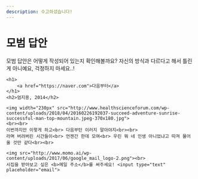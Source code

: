 ```yaml
---
description: 수고하셨습니다!
---
```


# 모범 답안

모범 답안은 어떻게 작성되어 있는지 확인해볼까요? 자신의 방식과 다르다고 해서 틀린게 아니예요, 걱정하지 마세요..!

```markup
<h1>
    <a href="https://naver.com">다음부터</a>
</h1>
<h2>엄지용, 2014</h2>

<img width="230px" src="http://www.healthscienceforum.com/wp-content/uploads/2018/04/20160226192037-succeed-adventure-sunrise-successful-man-top-mountain.jpeg-370x180.jpg">
<br><br>
이번까지만 이렇게 하고<br> 다음부턴 이러지 말아야지<br><br>
라며 버려버린 시간들이<br> 언젠간 한데 모여<br> 우린 뭐 네 인생 아니었냐고 따져 물어올 것만 같다<br><br>

<img src="http://www.momo.ai/wp-content/uploads/2017/06/google_mail_logo-2.png"><br>
시집을 받아보고 싶은 <b>메일 주소</b>를 써주세요! <input type="text" placeholder="email">
```




